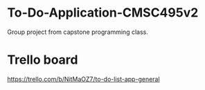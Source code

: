 # To-Do-Application-CMSC495v2

Group project from capstone programming class.

# Trello board
https://trello.com/b/NitMaOZ7/to-do-list-app-general
